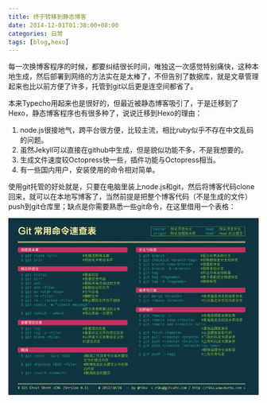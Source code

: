 ```yaml
---
title: 终于转移到静态博客
date: 2014-12-01T01:38:00+08:00
categories: 日常
tags: [blog,hexo]
---
```


每一次换博客程序的时候，都要纠结很长时间，唯独这一次感觉特别痛快，这种本地生成，然后部署到网络的方法实在是太棒了，不但告别了数据库，就是文章管理起来也比以前方便了许多，托管到git以后更是连空间都省了。

本来Typecho用起来也是很好的，但最近被静态博客吸引了，于是迁移到了Hexo，静态博客程序也有很多种了，说说迁移到Hexo的理由：

1. node.js很接地气，跨平台很方便，比较主流，相比ruby似乎不存在中文乱码的问题。
2. 虽然Jekyll可以直接在github中生成，但是貌似功能不多，不是我想要的。
3. 生成文件速度较Octopress快一些，插件功能与Octopress相当。
4. 有一些国内用户，安装使用的命令相对简单。<!--more-->

使用git托管的好处就是，只要在电脑里装上node.js和git，然后将博客代码clone回来，就可以在本地写博客了，当然前提是把整个博客代码（不是生成的文件）push到git仓库里；缺点是你需要熟悉一些git命令，在这里借用一个表格：

![](/uploads/2014/12/git-cheat-sheet.png)

